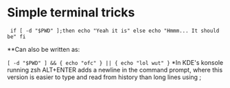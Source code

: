 # Simple terminal tricks

` 
if [ -d "$PWD" ];then
  echo "Yeah it is"
else
  echo "Hmmm... It should be"
fi 
`

**Can also be written as:

`
[ -d "$PWD" ] && {
echo "ofc"
} || {
echo "lol wut"
}
`
*In KDE's konsole running zsh ALT+ENTER adds a newline in the command prompt, where this version is easier to type and read from history than long lines using ;


